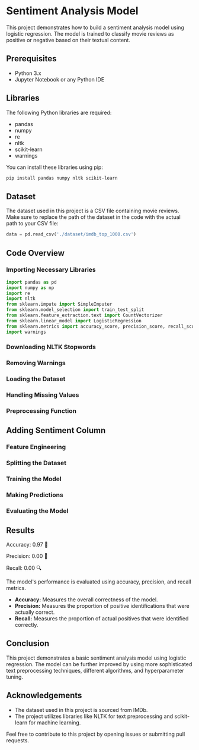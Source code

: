 # Sentiment Analysis Model

This project demonstrates how to build a sentiment analysis model using logistic regression. The model is trained to classify movie reviews as positive or negative based on their textual content.

## Prerequisites

- Python 3.x
- Jupyter Notebook or any Python IDE

## Libraries

The following Python libraries are required:

- pandas
- numpy
- re
- nltk
- scikit-learn
- warnings

You can install these libraries using pip:

```bash
pip install pandas numpy nltk scikit-learn
```

## Dataset

The dataset used in this project is a CSV file containing movie reviews. Make sure to replace the path of the dataset in the code with the actual path to your CSV file:

```python
data = pd.read_csv('./dataset/imdb_top_1000.csv')
```

## Code Overview

### Importing Necessary Libraries

```python
import pandas as pd
import numpy as np
import re
import nltk
from sklearn.impute import SimpleImputer  
from sklearn.model_selection import train_test_split
from sklearn.feature_extraction.text import CountVectorizer
from sklearn.linear_model import LogisticRegression
from sklearn.metrics import accuracy_score, precision_score, recall_score
import warnings
```

### Downloading NLTK Stopwords
### Removing Warnings
### Loading the Dataset
### Handling Missing Values
### Preprocessing Function
## Adding Sentiment Column
### Feature Engineering
### Splitting the Dataset
### Training the Model
### Making Predictions
### Evaluating the Model
## Results


Accuracy: 0.97 🎯

Precision: 0.00 💯

Recall: 0.00 🔍

The model's performance is evaluated using accuracy, precision, and recall metrics.

- **Accuracy:** Measures the overall correctness of the model.
- **Precision:** Measures the proportion of positive identifications that were actually correct.
- **Recall:** Measures the proportion of actual positives that were identified correctly.

## Conclusion

This project demonstrates a basic sentiment analysis model using logistic regression. The model can be further improved by using more sophisticated text preprocessing techniques, different algorithms, and hyperparameter tuning.

## Acknowledgements

- The dataset used in this project is sourced from IMDb.
- The project utilizes libraries like NLTK for text preprocessing and scikit-learn for machine learning.

Feel free to contribute to this project by opening issues or submitting pull requests.
